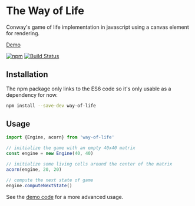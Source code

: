 # The Way of Life

Conway's game of life implementation in javascript using a canvas element for rendering.

[Demo](https://blaze33.github.io/way-of-life/)

[![npm](https://img.shields.io/npm/v/way-of-life.svg)](https://www.npmjs.com/package/way-of-life)
[![Build Status](https://travis-ci.org/blaze33/way-of-life.svg?branch=master)](https://travis-ci.org/blaze33/way-of-life)

## Installation

The npm package only links to the ES6 code so it's only usable as a dependency for now.
```bash
npm install --save-dev way-of-life
```

## Usage

```javascript
import {Engine, acorn} from 'way-of-life'

// initialize the game with an empty 40x40 matrix
const engine = new Engine(40, 40)

// initialize some living cells around the center of the matrix
acorn(engine, 20, 20)

// compute the next state of game
engine.computeNextState()
```

See the [demo code](https://github.com/blaze33/way-of-life/blob/master/src/js/demo.js) for a more advanced usage.
